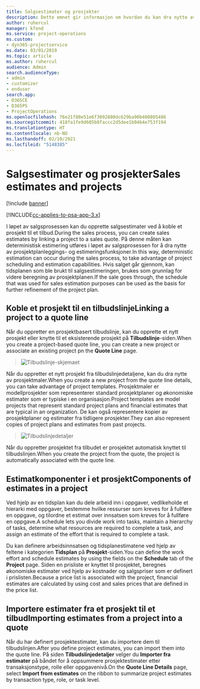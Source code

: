 ```yaml
---
title: Salgsestimater og prosjekter
description: Dette emnet gir informasjon om hvordan du kan dra nytte av tidsplanen og estimatene i salgsprosessen.
author: ruhercul
manager: kfend
ms.service: project-operations
ms.custom:
- dyn365-projectservice
ms.date: 03/01/2019
ms.topic: article
ms.author: ruhercul
audience: Admin
search.audienceType:
- admin
- customizer
- enduser
search.app:
- D365CE
- D365PS
- ProjectOperations
ms.openlocfilehash: 76e21f80e51e6f3092880dc629ba90b400805486
ms.sourcegitcommit: 418fa1fe9d605b8faccc2d5dee1b04b4e753f194
ms.translationtype: HT
ms.contentlocale: nb-NO
ms.lasthandoff: 02/10/2021
ms.locfileid: "5148385"
---
```

# <a name="sales-estimates-and-projects"></a><span data-ttu-id="851bf-103">Salgsestimater og prosjekter</span><span class="sxs-lookup"><span data-stu-id="851bf-103">Sales estimates and projects</span></span>

[!include [banner](../includes/psa-now-project-operations.md)]

[!INCLUDE[cc-applies-to-psa-app-3.x](../includes/cc-applies-to-psa-app-3x.md)]

<span data-ttu-id="851bf-104">I løpet av salgsprosessen kan du opprette salgsestimater ved å koble et prosjekt til et tilbud.</span><span class="sxs-lookup"><span data-stu-id="851bf-104">During the sales process, you can create sales estimates by linking a project to a sales quote.</span></span> <span data-ttu-id="851bf-105">På denne måten kan deterministisk estimering utføres i løpet av salgsprosessen for å dra nytte av prosjektplanleggings- og estimeringsfunksjoner.</span><span class="sxs-lookup"><span data-stu-id="851bf-105">In this way, deterministic estimation can occur during the sales process, to take advantage of project scheduling and estimation capabilities.</span></span> <span data-ttu-id="851bf-106">Hvis salget går gjennom, kan tidsplanen som ble brukt til salgsestimeringen, brukes som grunnlag for videre beregning av prosjektplanen.</span><span class="sxs-lookup"><span data-stu-id="851bf-106">If the sale goes through, the schedule that was used for sales estimation purposes can be used as the basis for further refinement of the project plan.</span></span>

## <a name="linking-a-project-to-a-quote-line"></a><span data-ttu-id="851bf-107">Koble et prosjekt til en tilbudslinje</span><span class="sxs-lookup"><span data-stu-id="851bf-107">Linking a project to a quote line</span></span>

<span data-ttu-id="851bf-108">Når du oppretter en prosjektbasert tilbudslinje, kan du opprette et nytt prosjekt eller knytte til et eksisterende prosjekt på **Tilbudslinje**-siden.</span><span class="sxs-lookup"><span data-stu-id="851bf-108">When you create a project-based quote line, you can create a new project or associate an existing project pn the **Quote Line** page.</span></span> 

> ![Tilbudslinje-skjemaet](media/project-8.png)
 
<span data-ttu-id="851bf-110">Når du oppretter et nytt prosjekt fra tilbudslinjedetaljene, kan du dra nytte av prosjektmaler.</span><span class="sxs-lookup"><span data-stu-id="851bf-110">When you create a new project from the quote line details, you can take advantage of project templates.</span></span> <span data-ttu-id="851bf-111">Prosjektmaler er modellprosjekter som representerer standard prosjektplaner og økonomiske estimater som er typiske i en organisasjon.</span><span class="sxs-lookup"><span data-stu-id="851bf-111">Project templates are model projects that represent standard project plans and financial estimates that are typical in an organization.</span></span> <span data-ttu-id="851bf-112">De kan også representere kopier av prosjektplaner og estimater fra tidligere prosjekter.</span><span class="sxs-lookup"><span data-stu-id="851bf-112">They can also represent copies of project plans and estimates from past projects.</span></span>

> ![Tilbudslinjedetaljer](media/project-9.png)
  
<span data-ttu-id="851bf-114">Når du oppretter prosjektet fra tilbudet er prosjektet automatisk knyttet til tilbudslinjen.</span><span class="sxs-lookup"><span data-stu-id="851bf-114">When you create the project from the quote, the project is automatically associated with the quote line.</span></span>

## <a name="components-of-estimates-in-a-project"></a><span data-ttu-id="851bf-115">Estimatkomponenter i et prosjekt</span><span class="sxs-lookup"><span data-stu-id="851bf-115">Components of estimates in a project</span></span>

<span data-ttu-id="851bf-116">Ved hjelp av en tidsplan kan du dele arbeid inn i oppgaver, vedlikeholde et hierarki med oppgaver, bestemme hvilke ressurser som kreves for å fullføre en oppgave, og tilordne et estimat over innsatsen som kreves for å fullføre en oppgave.</span><span class="sxs-lookup"><span data-stu-id="851bf-116">A schedule lets you divide work into tasks, maintain a hierarchy of tasks, determine what resources are required to complete a task, and assign an estimate of the effort that is required to complete a task.</span></span>

<span data-ttu-id="851bf-117">Du kan definere arbeidsinnsatsen og tidsplanestimatene ved hjelp av feltene i kategorien **Tidsplan** på **Prosjekt**-siden.</span><span class="sxs-lookup"><span data-stu-id="851bf-117">You can define the work effort and schedule estimates by using the fields on the **Schedule** tab of the **Project** page.</span></span> <span data-ttu-id="851bf-118">Siden en prisliste er knyttet til prosjektet, beregnes økonomiske estimater ved hjelp av kostnader og salgspriser som er definert i prislisten.</span><span class="sxs-lookup"><span data-stu-id="851bf-118">Because a price list is associated with the project, financial estimates are calculated by using cost and sales prices that are defined in the price list.</span></span>

## <a name="importing-estimates-from-a-project-into-a-quote"></a><span data-ttu-id="851bf-119">Importere estimater fra et prosjekt til et tilbud</span><span class="sxs-lookup"><span data-stu-id="851bf-119">Importing estimates from a project into a quote</span></span>

<span data-ttu-id="851bf-120">Når du har definert prosjektestimater, kan du importere dem til tilbudslinjen.</span><span class="sxs-lookup"><span data-stu-id="851bf-120">After you define project estimates, you can import them into the quote line.</span></span> <span data-ttu-id="851bf-121">På siden **Tilbudslinjedetaljer** velger du **Importer fra estimater** på båndet for å oppsummere prosjektestimater etter transaksjonstype, rolle eller oppgavenivå.</span><span class="sxs-lookup"><span data-stu-id="851bf-121">On the **Quote Line Details** page, select **Import from estimates** on the ribbon to summarize project estimates by transaction type, role, or task level.</span></span>
